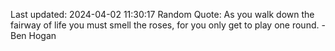 Last updated: 2024-04-02 11:30:17
Random Quote: As you walk down the fairway of life you must smell the roses, for you only get to play one round. - Ben Hogan